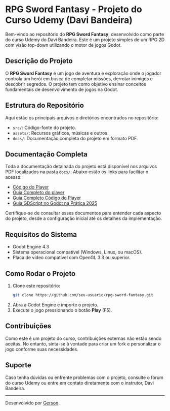 # RPG Sword Fantasy - Projeto do Curso Udemy (Davi Bandeira)

Bem-vindo ao repositório do **RPG Sword Fantasy**, desenvolvido como parte do curso Udemy do Davi Bandeira. Este é um projeto simples de um RPG 2D com visão top-down utilizando o motor de jogos Godot.

## Descrição do Projeto
O **RPG Sword Fantasy** é um jogo de aventura e exploração onde o jogador controla um herói em busca de completar missões, derrotar inimigos e descobrir segredos. O projeto tem como objetivo ensinar conceitos fundamentais de desenvolvimento de jogos na Godot.

## Estrutura do Repositório
Aqui estão os principais arquivos e diretórios encontrados no repositório:

- `src/`: Código-fonte do projeto.
- `assets/`: Recursos gráficos, músicas e outros.
- `docs/`: Documentação completa do projeto em formato PDF.
  
## Documentação Completa
Toda a documentação detalhada do projeto está disponível nos arquivos PDF localizados na pasta `docs/`. Abaixo estão os links para facilitar o acesso:

- [Código do Player](docs/codigo_do_player.pdf)
- [Guia Completo do player](docs/Documentacao_do_Script_do_Player_em_Godot.pdf)
- [Guia Completo Código do Player](docs/Guia_Completo_Codigo_do_Player.pdf)
- [Guia GDScript no Godot na Prática 2025](docs/Guia_GDScript_no_Godot_na_Pratica_2025.pdf)

Certifique-se de consultar esses documentos para entender cada aspecto do projeto, desde a configuração inicial até os detalhes da implementação.

## Requisitos do Sistema
- Godot Engine 4.3
- Sistema operacional compatível (Windows, Linux, ou macOS).
- Placa de vídeo compatível com OpenGL 3.3 ou superior.

## Como Rodar o Projeto
1. Clone este repositório:
   ```bash
   git clone https://github.com/seu-usuario/rpg-sword-fantasy.git
   ```
2. Abra a Godot Engine e importe o projeto.
3. Execute o jogo pressionando o botão **Play** (F5).

## Contribuições
Como este é um projeto do curso, contribuições externas não estão sendo aceitas. No entanto, sinta-se à vontade para criar um fork e personalizar o jogo conforme suas necessidades.

## Suporte
Caso tenha dúvidas ou enfrente problemas com o projeto, consulte o fórum do curso Udemy ou entre em contato diretamente com o instrutor, Davi Bandeira.

---

Desenvolvido por [Gerson](#).
